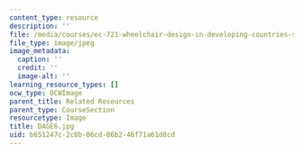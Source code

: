 ```yaml
---
content_type: resource
description: ''
file: /media/courses/ec-721-wheelchair-design-in-developing-countries-spring-2009/b651247c2c8b06cd86b246f71a61d8cd_DAGE6.jpg
file_type: image/jpeg
image_metadata:
  caption: ''
  credit: ''
  image-alt: ''
learning_resource_types: []
ocw_type: OCWImage
parent_title: Related Resources
parent_type: CourseSection
resourcetype: Image
title: DAGE6.jpg
uid: b651247c-2c8b-06cd-86b2-46f71a61d8cd
---
```

